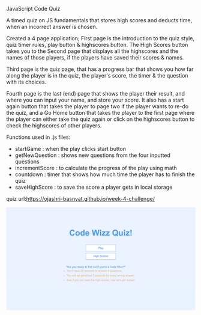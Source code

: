 JavaScript Code Quiz

A timed quiz on JS fundamentals that stores high scores and deducts time, when an incorrect answer is chosen. 

Created a 4 page application; First page is the introduction to the quiz style, quiz timer rules, play button & highscores button. The High Scores button takes you to the
Second page that displays all the highscores and the names of those players, if the players have saved their scores & names. 

Third page is the quiz page, that has a progress bar that shows you how far along the player is in the quiz, the player's score, the timer & the question with its choices. 

Fourth page is the last (end) page that shows the player their result, and where you can input your name, and store your score. It also has a start again button that takes the player to page two if the player wants to re-do the quiz, and a Go Home button that takes the player to the first page where the player can either take the quiz again or click on the highscores button to check the highscores of other players.

Functions used in .js files: 
- startGame : when the play clicks start button
- getNewQuestion : shows new questions from the four inputted questions
- incrementScore : to calculate the progress of the play using math 
- countdown : timer that shows how much time the player has to finish the quiz
- saveHighScore : to save the score a player gets in local storage 

quiz url:https://ojashri-basnyat.github.io/week-4-challenge/

<img src="assets/images/Screen Shot 2021-01-13 at 8.05.15 PM.png">
